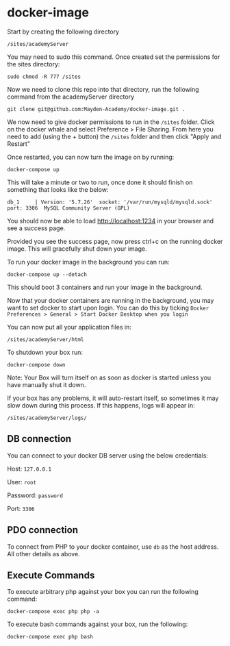 # docker-image

Start by creating the following directory

```
/sites/academyServer
```

You may need to sudo this command. Once created set the permissions for the sites directory:

```
sudo chmod -R 777 /sites
```

Now we need to clone this repo into that directory, run the following command from the academyServer directory

```
git clone git@github.com:Mayden-Academy/docker-image.git .
```

We now need to give docker permissions to run in the `/sites` folder. Click on the docker whale and select Preference > File Sharing. From here you need to add (using the + button) the `/sites` folder and then click "Apply and Restart"

Once restarted, you can now turn the image on by running:

```
docker-compose up
```

This will take a minute or two to run, once done it should finish on something that looks like the below:

```
db_1     | Version: '5.7.26'  socket: '/var/run/mysqld/mysqld.sock'  port: 3306  MySQL Community Server (GPL)
```

You should now be able to load [http://localhost:1234](http://localhost:1234) in your browser and see a success page.

Provided you see the success page, now press ctrl+c on the running docker image. This will gracefully shut down your image.

To run your docker image in the background you can run:

```
docker-compose up --detach
```

This should boot 3 containers and run your image in the background.

Now that your docker containers are running in the background, you may want to set docker to start upon login. You can do this by ticking `Docker Preferences > General > Start Docker Desktop when you login`

You can now put all your application files in:
```
/sites/academyServer/html
```

To shutdown your box run:
```
docker-compose down
```

Note: Your Box will turn itself on as soon as docker is started unless you have manually shut it down.

If your box has any problems, it will auto-restart itself, so sometimes it may slow down during this process. If this happens, logs will appear in:
```
/sites/academyServer/logs/
```

## DB connection

You can connect to your docker DB server using the below credentials:

Host: `127.0.0.1`

User: `root`

Password: `password`

Port: `3306`

## PDO connection

To connect from PHP to your docker container, use `db` as the host address.
All other details as above.

## Execute Commands

To execute arbitrary php against your box you can run the following command:

```
docker-compose exec php php -a
```

To execute bash commands against your box, run the following:

```
docker-compose exec php bash
```

